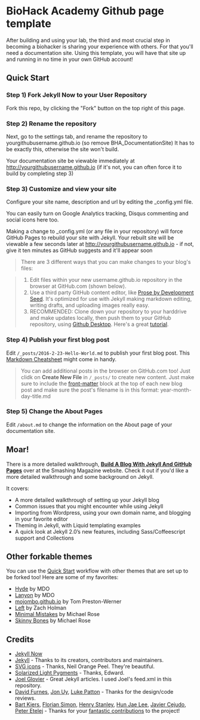 # BioHack Academy Github page template

After building and using your lab, the third and most crucial step in becoming a biohacker is sharing your experience with others. For that you'll need a documentation site. Using this template, you will have that site up and running in no time in your own GitHub account!

## Quick Start

### Step 1) Fork Jekyll Now to your User Repository

Fork this repo, by clicking the "Fork" button on the top right of this page.

### Step 2) Rename the repository 

Next, go to the settings tab, and rename the repository to yourgithubusername.github.io (so remove BHA_DocumentationSite)
It has to be exactly this, otherwise the site won't build. 

Your documentation site be viewable immediately at <http://yourgithubusername.github.io> (if it's not, you can often force it to build by completing step 3)

### Step 3) Customize and view your site

Configure your site name, description and url by editing the _config.yml file. 

You can easily turn on Google Analytics tracking, Disqus commenting and social icons here too.

Making a change to _config.yml (or any file in your repository) will force GitHub Pages to rebuild your site with Jekyll. Your rebuilt site will be viewable a few seconds later at <http://yourgithubusername.github.io> - if not, give it ten minutes as GitHub suggests and it'll appear soon

> There are 3 different ways that you can make changes to your blog's files:

> 1. Edit files within your new username.github.io repository in the browser at GitHub.com (shown below).
> 2. Use a third party GitHub content editor, like [Prose by Development Seed](http://prose.io). It's optimized for use with Jekyll making markdown editing, writing drafts, and uploading images really easy.
> 3. RECOMMENDED: Clone down your repository to your harddrive and make updates locally, then push them to your GitHub repository, using [Github Desktop](https://desktop.github.com/). Here's a great [tutorial](https://www.youtube.com/watch?v=XdhuWDdu-rk).
  
### Step 4) Publish your first blog post

Edit `/_posts/2016-2-23-Hello-World.md` to publish your first blog post. This [Markdown Cheatsheet](http://www.jekyllnow.com/Markdown-Style-Guide/) might come in handy.

> You can add additional posts in the browser on GitHub.com too! Just clidk on **Create New File** in `/_posts/` to create new content. Just make sure to include the [front-matter](http://jekyllrb.com/docs/frontmatter/) block at the top of each new blog post and make sure the post's filename is in this format: year-month-day-title.md

### Step 5) Change the About Pages

Edit `/about.md` to change the information on the About page of your documentation site.

## Moar!

There is a more detailed walkthrough, [**Build A Blog With Jekyll And GitHub Pages**](http://www.smashingmagazine.com/2014/08/01/build-blog-jekyll-github-pages/) over at the Smashing Magazine website. Check it out if you'd like a more detailed walkthrough and some background on Jekyll. 

It covers:

- A more detailed walkthrough of setting up your Jekyll blog
- Common issues that you might encounter while using Jekyll
- Importing from Wordpress, using your own domain name, and blogging in your favorite editor
- Theming in Jekyll, with Liquid templating examples
- A quick look at Jekyll 2.0’s new features, including Sass/Coffeescript support and Collections

## Other forkable themes

You can use the [Quick Start](https://github.com/barryclark/jekyll-now#quick-start) workflow with other themes that are set up to be forked too! Here are some of my favorites:

- [Hyde](https://github.com/poole/hyde) by MDO
- [Lanyon](https://github.com/poole/lanyon) by MDO
- [mojombo.github.io](https://github.com/mojombo/mojombo.github.io) by Tom Preston-Werner
- [Left](https://github.com/holman/left) by Zach Holman
- [Minimal Mistakes](https://github.com/mmistakes/minimal-mistakes) by Michael Rose
- [Skinny Bones](https://github.com/mmistakes/skinny-bones-jekyll) by Michael Rose

## Credits

- [Jekyll Now](https://github.com/barryclark/jekyll-now)
- [Jekyll](https://github.com/jekyll/jekyll) - Thanks to its creators, contributors and maintainers.
- [SVG icons](https://github.com/neilorangepeel/Free-Social-Icons) - Thanks, Neil Orange Peel. They're beautiful. 
- [Solarized Light Pygments](https://gist.github.com/edwardhotchkiss/2005058) - Thanks, Edward.
- [Joel Glovier](http://joelglovier.com/writing/) - Great Jekyll articles. I used Joel's feed.xml in this repository.
- [David Furnes](https://github.com/dfurnes), [Jon Uy](https://github.com/jonuy), [Luke Patton](https://github.com/lkpttn) - Thanks for the design/code reviews.
- [Bart Kiers](https://github.com/bkiers), [Florian Simon](https://github.com/vermluh), [Henry Stanley](https://github.com/henryaj), [Hun Jae Lee](https://github.com/hunjaelee), [Javier Cejudo](https://github.com/javiercejudo), [Peter Etelej](https://github.com/etelej) - Thanks for your [fantastic contributions](https://github.com/barryclark/jekyll-now/commits/master) to the project!

